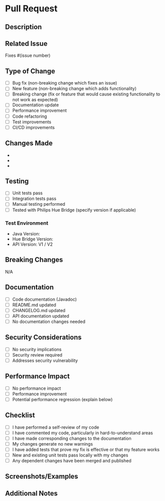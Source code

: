 # Pull Request

## Description
<!-- Provide a clear and concise description of what this PR does -->

## Related Issue
<!-- Link to the issue this PR addresses -->
Fixes #(issue number)

## Type of Change
<!-- Mark the relevant option with an "x" -->
- [ ] Bug fix (non-breaking change which fixes an issue)
- [ ] New feature (non-breaking change which adds functionality)
- [ ] Breaking change (fix or feature that would cause existing functionality to not work as expected)
- [ ] Documentation update
- [ ] Performance improvement
- [ ] Code refactoring
- [ ] Test improvements
- [ ] CI/CD improvements

## Changes Made
<!-- List the main changes made in this PR -->
- 
- 
- 

## Testing
<!-- Describe how you tested these changes -->
- [ ] Unit tests pass
- [ ] Integration tests pass
- [ ] Manual testing performed
- [ ] Tested with Philips Hue Bridge (specify version if applicable)

### Test Environment
- Java Version: 
- Hue Bridge Version: 
- API Version: V1 / V2

## Breaking Changes
<!-- If this is a breaking change, describe what breaks and how to migrate -->
N/A

## Documentation
<!-- Mark what documentation has been updated -->
- [ ] Code documentation (Javadoc)
- [ ] README.md updated
- [ ] CHANGELOG.md updated
- [ ] API documentation updated
- [ ] No documentation changes needed

## Security Considerations
<!-- Describe any security implications of these changes -->
- [ ] No security implications
- [ ] Security review required
- [ ] Addresses security vulnerability

## Performance Impact
<!-- Describe any performance implications -->
- [ ] No performance impact
- [ ] Performance improvement
- [ ] Potential performance regression (explain below)

## Checklist
<!-- Mark completed items with an "x" -->
- [ ] I have performed a self-review of my code
- [ ] I have commented my code, particularly in hard-to-understand areas
- [ ] I have made corresponding changes to the documentation
- [ ] My changes generate no new warnings
- [ ] I have added tests that prove my fix is effective or that my feature works
- [ ] New and existing unit tests pass locally with my changes
- [ ] Any dependent changes have been merged and published

## Screenshots/Examples
<!-- If applicable, add screenshots or code examples -->

## Additional Notes
<!-- Any additional information that reviewers should know -->